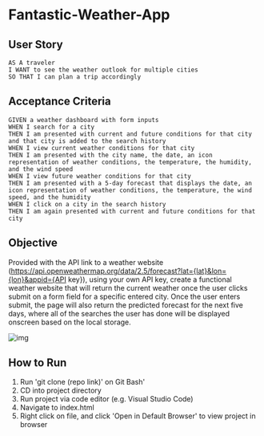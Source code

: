 # Fantastic-Weather-App

## User Story

```
AS A traveler
I WANT to see the weather outlook for multiple cities
SO THAT I can plan a trip accordingly
```

## Acceptance Criteria

```
GIVEN a weather dashboard with form inputs
WHEN I search for a city
THEN I am presented with current and future conditions for that city and that city is added to the search history
WHEN I view current weather conditions for that city
THEN I am presented with the city name, the date, an icon representation of weather conditions, the temperature, the humidity, and the wind speed
WHEN I view future weather conditions for that city
THEN I am presented with a 5-day forecast that displays the date, an icon representation of weather conditions, the temperature, the wind speed, and the humidity
WHEN I click on a city in the search history
THEN I am again presented with current and future conditions for that city
```

## Objective

Provided with the API link to a weather website (https://api.openweathermap.org/data/2.5/forecast?lat={lat}&lon={lon}&appid={API key}), using your own API key, create a functional weather website that will return the current weather once the user clicks submit on a form field for a specific entered city. Once the user enters submit, the page will also return the predicted forecast for the next five days, where all of the searches the user has done will be displayed onscreen based on the local storage.

![img](.Assets/page-screenshot.png)

## How to Run

1) Run 'git clone (repo link)' on Git Bash'
2) CD into project directory
3) Run project via code editor (e.g. Visual Studio Code)
4) Navigate to index.html
5) Right click on file, and click 'Open in Default Browser' to view project in browser